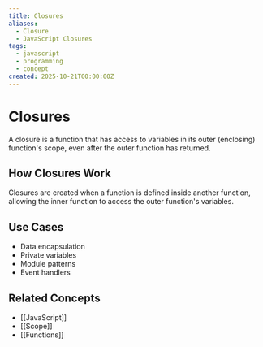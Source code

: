 ```yaml
---
title: Closures
aliases:
  - Closure
  - JavaScript Closures
tags:
  - javascript
  - programming
  - concept
created: 2025-10-21T00:00:00Z
---
```


# Closures

A closure is a function that has access to variables in its outer (enclosing) function's scope, even after the outer function has returned.

## How Closures Work

Closures are created when a function is defined inside another function, allowing the inner function to access the outer function's variables.

## Use Cases

- Data encapsulation
- Private variables
- Module patterns
- Event handlers

## Related Concepts

- [[JavaScript]]
- [[Scope]]
- [[Functions]]
